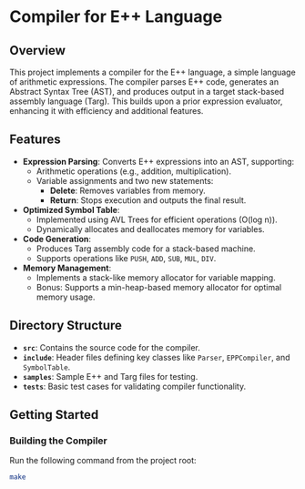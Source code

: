 # Compiler for E++ Language

## Overview
This project implements a compiler for the E++ language, a simple language of arithmetic expressions. The compiler parses E++ code, generates an Abstract Syntax Tree (AST), and produces output in a target stack-based assembly language (Targ). This builds upon a prior expression evaluator, enhancing it with efficiency and additional features.

## Features
- **Expression Parsing**: Converts E++ expressions into an AST, supporting:
  - Arithmetic operations (e.g., addition, multiplication).
  - Variable assignments and two new statements:
    - **Delete**: Removes variables from memory.
    - **Return**: Stops execution and outputs the final result.
- **Optimized Symbol Table**:
  - Implemented using AVL Trees for efficient operations (O(log n)).
  - Dynamically allocates and deallocates memory for variables.
- **Code Generation**:
  - Produces Targ assembly code for a stack-based machine.
  - Supports operations like `PUSH`, `ADD`, `SUB`, `MUL`, `DIV`.
- **Memory Management**:
  - Implements a stack-like memory allocator for variable mapping.
  - Bonus: Supports a min-heap-based memory allocator for optimal memory usage.

## Directory Structure
- **`src`**: Contains the source code for the compiler.
- **`include`**: Header files defining key classes like `Parser`, `EPPCompiler`, and `SymbolTable`.
- **`samples`**: Sample E++ and Targ files for testing.
- **`tests`**: Basic test cases for validating compiler functionality.

## Getting Started

### Building the Compiler
Run the following command from the project root:
```bash
make
